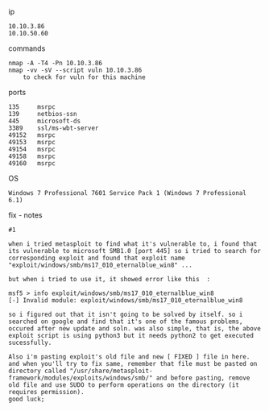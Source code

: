 ip
	
	10.10.3.86
	10.10.50.60

commands
	
	nmap -A -T4 -Pn 10.10.3.86
	nmap -vv -sV --script vuln 10.10.3.86
		to check for vuln for this machine
	

ports
	
	135		msrpc
	139		netbios-ssn
	445		microsoft-ds
	3389	ssl/ms-wbt-server
	49152	msrpc
	49153	msrpc
	49154	msrpc
	49158	msrpc
	49160	msrpc

OS
	
	Windows 7 Professional 7601 Service Pack 1 (Windows 7 Professional 6.1)


fix - notes

	#1

	when i tried metasploit to find what it's vulnerable to, i found that its vulnerable to microsoft SMB1.0 [port 445] so i tried to search for corresponding exploit and found that exploit name "exploit/windows/smb/ms17_010_eternalblue_win8" ...

	but when i tried to use it, it showed error like this  : 

	msf5 > info exploit/windows/smb/ms17_010_eternalblue_win8
	[-] Invalid module: exploit/windows/smb/ms17_010_eternalblue_win8

	so i figured out that it isn't going to be solved by itself. so i searched on google and find that it's one of the famous problems, occured after new update and soln. was also simple, that is, the above exploit script is using python3 but it needs python2 to get executed sucessfully. 

	Also i'm pasting exploit's old file and new [ FIXED ] file in here.
	and when you'll try to fix same, remember that file must be pasted on directory called "/usr/share/metasploit-framework/modules/exploits/windows/smb/" and before pasting, remove old file and use SUDO to perform operations on the directory (it requires permission).    
	good luck; 